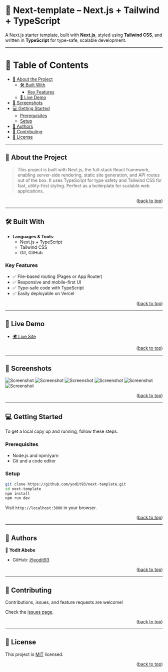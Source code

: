 <!-- README TOP -->
<div id="readme-top"></div>

# 🚀 Next-template – Next.js + Tailwind + TypeScript

A Next.js starter template, built with **Next.js**, styled using **Tailwind CSS**, and written in **TypeScript** for type-safe, scalable development.

---

<!-- TABLE OF CONTENTS -->

# 📗 Table of Contents

- [📖 About the Project](#about-project)
  - [🛠 Built With](#built-with)
    - [Key Features](#key-features)
  - [🚀 Live Demo](#live-demo)
- [📸 Screenshots](#screenshots)
- [💻 Getting Started](#getting-started)
  - [Prerequisites](#prerequisites)
  - [Setup](#setup)
- [👥 Authors](#authors)
- [🤝 Contributing](#contributing)
- [📝 License](#license)

---

<!-- ABOUT PROJECT -->

## 📖 About the Project <a name="about-project"></a>

> This project is built with Next.js, the full-stack React framework, enabling server-side rendering, static site generation, and API routes out of the box. It uses TypeScript for type safety and Tailwind CSS for fast, utility-first styling. Perfect as a boilerplate for scalable web applications.

<p align="right">(<a href="#readme-top">back to top</a>)</p>

---

<!-- BUILT WITH -->

## 🛠 Built With <a name="built-with"></a>

- **Languages & Tools**:
  - Next.js + TypeScript
  - Tailwind CSS
  - Git, GitHub

### Key Features <a name="key-features"></a>

- ✅ File-based routing (Pages or App Router)
- ✅ Responsive and mobile-first UI
- ✅ Type-safe code with TypeScript
- ✅ Easily deployable on Vercel

<p align="right">(<a href="#readme-top">back to top</a>)</p>

---

<!-- LIVE DEMO -->

## 🚀 Live Demo <a name="live-demo"></a>

- [🌍 Live Site]()

<p align="right">(<a href="#readme-top">back to top</a>)</p>

---

<!-- SCREENSHOTS -->

## 📸 Screenshots <a name="screenshots"></a>

![Screenshot](public/1.png)
![Screenshot](public/2.png)
![Screenshot](public/3.png)
![Screenshot](public/4.png)
![Screenshot](public/5.png)
![Screenshot](public/6.png)




<p align="right">(<a href="#readme-top">back to top</a>)</p>

---

<!-- GETTING STARTED -->

## 💻 Getting Started <a name="getting-started"></a>

To get a local copy up and running, follow these steps.

### Prerequisites <a name="prerequisites"></a>

- Node.js and npm/yarn
- Git and a code editor

### Setup <a name="setup"></a>

```bash
git clone https://github.com/yodit93/next-template.git
cd next-template
npm install
npm run dev
```

Visit `http://localhost:3000` in your browser.

<p align="right">(<a href="#readme-top">back to top</a>)</p>

---

<!-- AUTHORS -->

## 👥 Authors <a name="authors"></a>

👤 **Yodit Abebe**

- GitHub: [@yodit93](https://github.com/yodit93)

<p align="right">(<a href="#readme-top">back to top</a>)</p>

---

<!-- CONTRIBUTING -->

## 🤝 Contributing <a name="contributing"></a>

Contributions, issues, and feature requests are welcome!

Check the [issues page](https://github.com/yodit93/next-template/issues).

<p align="right">(<a href="#readme-top">back to top</a>)</p>

---

<!-- LICENSE -->

## 📝 License <a name="license"></a>

This project is [MIT](./LICENSE) licensed.

<p align="right">(<a href="#readme-top">back to top</a>)</p>
